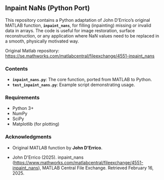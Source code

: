 ## Inpaint NaNs (Python Port)
This repository contains a Python adaptation of John D’Errico’s original MATLAB function, **`inpaint_nans`**, for filling (inpainting) missing or invalid data in arrays. 
The code is useful for image restoration, surface reconstruction, or any application where NaN values need to be replaced in a smooth, physically motivated way.

Original Matlab repository: https://se.mathworks.com/matlabcentral/fileexchange/4551-inpaint_nans

### Contents
- **`inpaint_nans.py`**: The core function, ported from MATLAB to Python.  
- **`test_inpaint_nans.py`**: Example script demonstrating usage.

### Requirements
- Python 3+
- NumPy
- SciPy
- Matplotlib (for plotting)

### Acknowledgments
- Original MATLAB function by **John D’Errico**.

- John D'Errico (2025). inpaint_nans (https://www.mathworks.com/matlabcentral/fileexchange/4551-inpaint_nans), MATLAB Central File Exchange. Retrieved February 16, 2025. 
